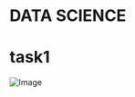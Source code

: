 # DATA SCIENCE 
# task1
![Image](https://github.com/user-attachments/assets/ff2d6081-21b9-4a2d-af64-7a32481b1d59)
